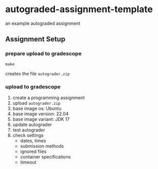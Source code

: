 # autograded-assignment-template
an example autograded assignment

## Assignment Setup

### prepare upload to gradescope
`make`

creates the file `autograder.zip`

### upload to gradescope
1. create a programming assignment
2. upload `autograder.zip`
3. base image os: Ubuntu
4. base image version: 22.04
5. base image variant: JDK 17
6. update autograder
7. test autograder
8. check settings
   * dates, times
   * submission methods
   * ignored files
   * container specifications
   * timeout
